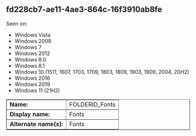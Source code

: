 ## fd228cb7-ae11-4ae3-864c-16f3910ab8fe

Seen on:
* Windows Vista
* Windows 2008
* Windows 7
* Windows 2012
* Windows 8.0
* Windows 8.1
* Windows 10 (1511, 1607, 1703, 1709, 1803, 1809, 1903, 1909, 2004, 20H2)
* Windows 2016
* Windows 2019
* Windows 11 (21H2)

<table border="1" class="docutils">
  <tbody>
    <tr>
      <td><b>Name:</b></td>
      <td>FOLDERID_Fonts</td>
    </tr>
    <tr>
      <td><b>Display name:</b></td>
      <td>Fonts</td>
    </tr>
    <tr>
      <td><b>Alternate name(s):</b></td>
      <td>Fonts</td>
    </tr>
  </tbody>
</table>

